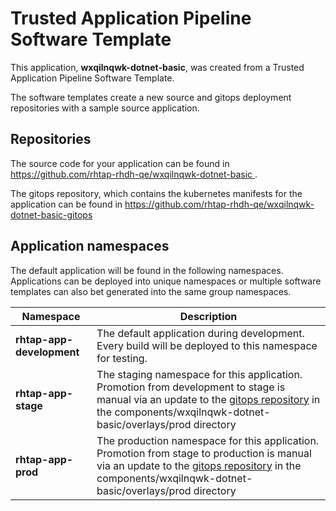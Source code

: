 # Trusted Application Pipeline Software Template

This application, **wxqilnqwk-dotnet-basic**, was created from a Trusted Application Pipeline Software Template.

The software templates create a new source and gitops deployment repositories with a sample source application. 

## Repositories

The source code for your application can be found in [https://github.com/rhtap-rhdh-qe/wxqilnqwk-dotnet-basic ](https://github.com/rhtap-rhdh-qe/wxqilnqwk-dotnet-basic ).
 
The gitops repository, which contains the kubernetes manifests for the application can be found in 
[https://github.com/rhtap-rhdh-qe/wxqilnqwk-dotnet-basic-gitops ](https://github.com/rhtap-rhdh-qe/wxqilnqwk-dotnet-basic-gitops ) 

## Application namespaces 

The default application will be found in the following namespaces. Applications can be deployed into unique namespaces or multiple software templates can also bet generated into the same group namespaces.  

|  Namespace   |  Description   |  
| -------- | -------- |   
| **rhtap-app-development** | The default application during development. Every build will be deployed to this namespace for testing. | 
| **rhtap-app-stage** | The staging namespace for this application. Promotion from development to stage is manual via an update to the [gitops repository](https://github.com/rhtap-rhdh-qe/wxqilnqwk-dotnet-basic-gitops ) in the components/wxqilnqwk-dotnet-basic/overlays/prod directory |  
| **rhtap-app-prod** | The production namespace for this application. Promotion from stage to production is manual via an update to the [gitops repository](https://github.com/rhtap-rhdh-qe/wxqilnqwk-dotnet-basic-gitops ) in the components/wxqilnqwk-dotnet-basic/overlays/prod directory | 